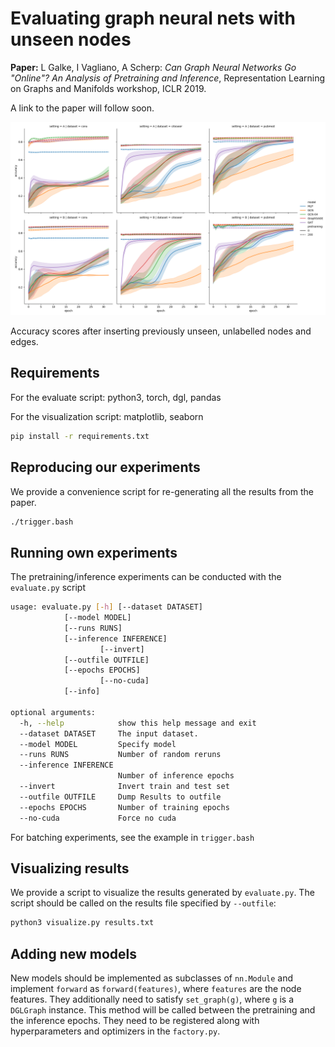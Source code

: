 # Evaluating graph neural nets with unseen nodes 

**Paper:** L Galke, I Vagliano, A Scherp: *Can Graph Neural Networks Go "Online"? An Analysis of Pretraining and Inference*, Representation Learning on Graphs and Manifolds workshop, ICLR 2019.

A link to the paper will follow soon.

![Results figure from the paper](results.png)

Accuracy scores after inserting previously unseen, unlabelled nodes and edges.

## Requirements

For the evaluate script: python3, torch, dgl, pandas

For the visualization script: matplotlib, seaborn


```sh
pip install -r requirements.txt
```

## Reproducing our experiments

We provide a convenience script for re-generating all the results from the paper.

```sh
./trigger.bash
```

## Running own experiments

The pretraining/inference experiments can be conducted with the `evaluate.py` script

```sh
usage: evaluate.py [-h] [--dataset DATASET]
			[--model MODEL]
			[--runs RUNS]
			[--inference INFERENCE]
                   	[--invert]
			[--outfile OUTFILE]
			[--epochs EPOCHS]
                   	[--no-cuda]
			[--info]

optional arguments:
  -h, --help            show this help message and exit
  --dataset DATASET     The input dataset.
  --model MODEL         Specify model
  --runs RUNS           Number of random reruns
  --inference INFERENCE
                        Number of inference epochs
  --invert              Invert train and test set
  --outfile OUTFILE     Dump Results to outfile
  --epochs EPOCHS       Number of training epochs
  --no-cuda             Force no cuda
```

For batching experiments, see the example in `trigger.bash`

## Visualizing results

We provide a script to visualize the results generated by `evaluate.py`.
The script should be called on the results file specified by `--outfile`:

```sh
python3 visualize.py results.txt
```

## Adding new models

New models should be implemented as subclasses of `nn.Module` and implement
`forward` as `forward(features)`, where `features` are the node features. They
additionally need to satisfy `set_graph(g)`, where `g` is a `DGLGraph`
instance.  This method will be called between the pretraining and the inference
epochs.  They need to be registered along with hyperparameters and optimizers
in the `factory.py`.
